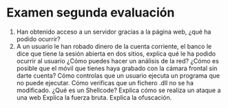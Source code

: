 # Examen segunda evaluación

1. Han obtenido acceso a un servidor gracias a la página web, ¿qué ha podido ocurrir?
2. A un usuario le han robado dinero de la cuenta corriente, el banco le dice que tiene la sesión abierta en dos sitios, explica qué le ha podido ocurrir al usuario
¿Cómo puedes hacer un análisis de la red?
¿Cómo es posible que el móvil que tienes haya grabado con la cámara frontal sin darte cuenta?
Cómo controlas que un usuario ejecuta un programa que no puede ejecutar.
Cómo verificas que un fichero .dll no se ha modificado.
¿Qué es un Shellcode?
Explica cómo se realiza un ataque a una web
Explica la fuerza bruta.
Explica la ofuscación.
